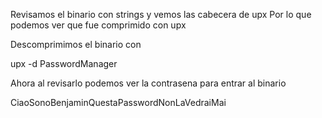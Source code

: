 Revisamos el binario con strings y vemos las cabecera de upx
Por lo que podemos ver que fue comprimido con upx

Descomprimimos el binario con 

  upx -d PasswordManager

Ahora al revisarlo podemos ver la contrasena para entrar al binario

  CiaoSonoBenjaminQuestaPasswordNonLaVedraiMai
